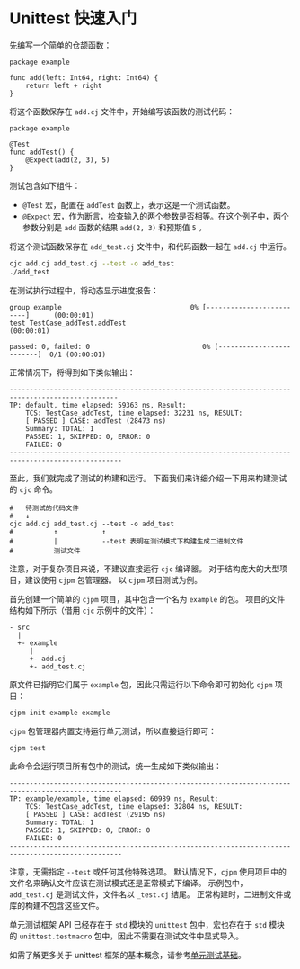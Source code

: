 # Unittest 快速入门

先编写一个简单的仓颉函数：

<!--compile -unittest -->
```cangjie
package example

func add(left: Int64, right: Int64) {
    return left + right
}
```

将这个函数保存在 `add.cj` 文件中，开始编写该函数的测试代码：

<!--compile -unittest -->
```cangjie
package example

@Test
func addTest() {
    @Expect(add(2, 3), 5)
}
```

测试包含如下组件：

- `@Test` 宏，配置在 `addTest` 函数上，表示这是一个测试函数。
- `@Expect` 宏，作为断言，检查输入的两个参数是否相等。在这个例子中，两个参数分别是 `add` 函数的结果 `add(2, 3)` 和预期值 `5` 。

将这个测试函数保存在 `add_test.cj` 文件中，和代码函数一起在 `add.cj` 中运行。

```bash
cjc add.cj add_test.cj --test -o add_test
./add_test
```

在测试执行过程中，将动态显示进度报告：

```text
group example                                0% [-------------------------]      (00:00:01)
test TestCase_addTest.addTest                                                    (00:00:01)

passed: 0, failed: 0                            0% [-------------------------]  0/1 (00:00:01)
```

正常情况下，将得到如下类似输出：

```text
-------------------------------------------------------------------------------------------------
TP: default, time elapsed: 59363 ns, Result:
    TCS: TestCase_addTest, time elapsed: 32231 ns, RESULT:
    [ PASSED ] CASE: addTest (28473 ns)
    Summary: TOTAL: 1
    PASSED: 1, SKIPPED: 0, ERROR: 0
    FAILED: 0
--------------------------------------------------------------------------------------------------
```

至此，我们就完成了测试的构建和运行。
下面我们来详细介绍一下用来构建测试的 `cjc` 命令。

```shell
#   待测试的代码文件
#   ↓
cjc add.cj add_test.cj --test -o add_test
#          ↑           ↑
#          |           --test 表明在测试模式下构建生成二进制文件
#          测试文件
```

注意，对于复杂项目来说，不建议直接运行 `cjc` 编译器。
对于结构庞大的大型项目，建议使用 `cjpm` 包管理器。
以 `cjpm` 项目测试为例。

首先创建一个简单的 `cjpm` 项目，其中包含一个名为 `example` 的包。
项目的文件结构如下所示（借用 `cjc` 示例中的文件）：

```text
- src
  |
  +- example
     |
     +- add.cj
     +- add_test.cj
```

原文件已指明它们属于 `example` 包，因此只需运行以下命令即可初始化 `cjpm` 项目：

```bash
cjpm init example example
```

`cjpm` 包管理器内置支持运行单元测试，所以直接运行即可：

```bash
cjpm test
```

此命令会运行项目所有包中的测试，统一生成如下类似输出：

```text
--------------------------------------------------------------------------------------------------
TP: example/example, time elapsed: 60989 ns, Result:
    TCS: TestCase_addTest, time elapsed: 32804 ns, RESULT:
    [ PASSED ] CASE: addTest (29195 ns)
    Summary: TOTAL: 1
    PASSED: 1, SKIPPED: 0, ERROR: 0
    FAILED: 0
--------------------------------------------------------------------------------------------------
```

注意，无需指定 `--test` 或任何其他特殊选项。
默认情况下，`cjpm` 使用项目中的文件名来确认文件应该在测试模式还是正常模式下编译。
示例包中， `add_test.cj` 是测试文件，文件名以 `_test.cj` 结尾。
正常构建时，二进制文件或库的构建不包含这些文件。

单元测试框架 API 已经存在于 `std` 模块的 `unittest` 包中，宏也存在于 `std` 模块的 `unittest.testmacro` 包中，因此不需要在测试文件中显式导入。

如需了解更多关于 unittest 框架的基本概念，请参考[单元测试基础](./unittest_basics.md#unittest-基础概念及用法)。
